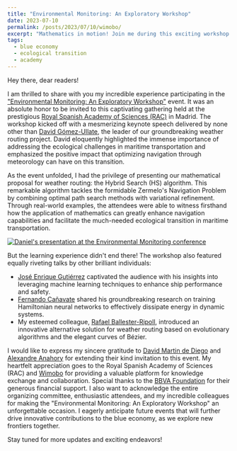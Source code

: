 ```yaml
---
title: "Environmental Monitoring: An Exploratory Workshop"
date: 2023-07-10
permalink: /posts/2023/07/10/wimobo/
excerpt: "Mathematics in motion! Join me during this exciting workshop at the Royal Spanish Academy of Sciences, where we discussed about the most advanced weather routing solutions."
tags:
  - blue economy
  - ecological transition
  - academy
---
```


Hey there, dear readers!

I am thrilled to share with you my incredible experience participating in the ["Environmental Monitoring: An Exploratory Workshop"](https://wimoboproject.com/index.php/event/) event. It was an absolute honor to be invited to this captivating gathering held at the prestigious [Royal Spanish Academy of Sciences (RAC)](https://rac.es/) in Madrid. The workshop kicked off with a mesmerizing keynote speech delivered by none other than [David Gómez-Ullate](https://www.ie.edu/university/about/faculty/david-gomez-ullate/), the leader of our groundbreaking weather routing project. David eloquently highlighted the immense importance of addressing the ecological challenges in maritime transportation and emphasized the positive impact that optimizing navigation through meteorology can have on this transition.

As the event unfolded, I had the privilege of presenting our mathematical proposal for weather routing: the Hybrid Search (HS) algorithm. This remarkable algorithm tackles the formidable Zermelo's Navigation Problem by combining optimal path search methods with variational refinement. Through real-world examples, the attendees were able to witness firsthand how the application of mathematics can greatly enhance navigation capabilities and facilitate the much-needed ecological transition in maritime transportation.

[![Daniel's presentation at the Environmental Monitoring conference](https://daniprec.github.io/images/230710_wimobo.JPEG)](https://www.youtube.com/watch?v=i6BFsdg-AVw&t=12275s)

But the learning experience didn't end there! The workshop also featured equally riveting talks by other brilliant individuals:

- [José Enrique Gutiérrez](https://personas.upct.es/perfil/jose.gutierrez) captivated the audience with his insights into leveraging machine learning techniques to enhance ship performance and safety.
- [Fernando Cañavate](https://www.linkedin.com/in/fernando-ca%C3%B1avate-vega-17b253a) shared his groundbreaking research on training Hamiltonian neural networks to effectively dissipate energy in dynamic systems.
- My esteemed colleague, [Rafael Ballester-Ripoll](https://www.ie.edu/university/about/faculty/rafael-ballester-ripoll/), introduced an innovative alternative solution for weather routing based on evolutionary algorithms and the elegant curves of Bézier.

I would like to express my sincere gratitude to [David Martin de Diego](https://www.csic.es/en/node/1361297) and [Alexandre Anahory](https://www.ie.edu/university/about/faculty/alexandre-anahory/) for extending their kind invitation to this event. My heartfelt appreciation goes to the Royal Spanish Academy of Sciences (RAC) and [Wimobo](https://wimoboproject.com/) for providing a valuable platform for knowledge exchange and collaboration.  Special thanks to the [BBVA Foundation](https://www.fbbva.es/) for their generous financial support. I also want to acknowledge the entire organizing committee, enthusiastic attendees, and my incredible colleagues for making the "Environmental Monitoring: An Exploratory Workshop" an unforgettable occasion. I eagerly anticipate future events that will further drive innovative contributions to the blue economy, as we explore new frontiers together.

Stay tuned for more updates and exciting endeavors!